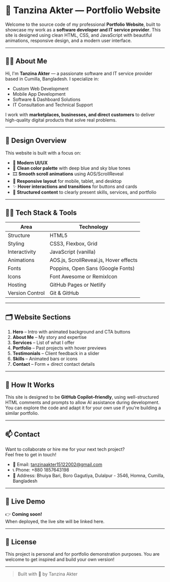 # 💼 Tanzina Akter — Portfolio Website

Welcome to the source code of my professional **Portfolio Website**, built to showcase my work as a **software developer and IT service provider**. This site is designed using clean HTML, CSS, and JavaScript with beautiful animations, responsive design, and a modern user interface.

---

## 👩‍💻 About Me

Hi, I'm **Tanzina Akter** — a passionate software and IT service provider based in Cumilla, Bangladesh. I specialize in:

- Custom Web Development  
- Mobile App Development  
- Software & Dashboard Solutions  
- IT Consultation and Technical Support

I work with **marketplaces, businesses, and direct customers** to deliver high-quality digital products that solve real problems.

---

## 🎨 Design Overview

This website is built with a focus on:

- 🔷 **Modern UI/UX**  
- 🌈 **Clean color palette** with deep blue and sky blue tones  
- 🎞️ **Smooth scroll animations** using AOS/ScrollReveal  
- 🧩 **Responsive layout** for mobile, tablet, and desktop  
- ✨ **Hover interactions and transitions** for buttons and cards  
- 🎯 **Structured content** to clearly present skills, services, and portfolio

---

## 🧑‍🎨 Tech Stack & Tools

| Area | Technology |
|------|------------|
| Structure | HTML5 |
| Styling | CSS3, Flexbox, Grid |
| Interactivity | JavaScript (vanilla) |
| Animations | AOS.js, ScrollReveal.js, Hover effects |
| Fonts | Poppins, Open Sans (Google Fonts) |
| Icons | Font Awesome or RemixIcon |
| Hosting | GitHub Pages or Netlify |
| Version Control | Git & GitHub |

---

## 🗂️ Website Sections

1. **Hero** – Intro with animated background and CTA buttons  
2. **About Me** – My story and expertise  
3. **Services** – List of what I offer  
4. **Portfolio** – Past projects with hover previews  
5. **Testimonials** – Client feedback in a slider  
6. **Skills** – Animated bars or icons  
7. **Contact** – Form + direct contact details

---

## 🔧 How It Works

This site is designed to be **GitHub Copilot–friendly**, using well-structured HTML comments and prompts to allow AI assistance during development. You can explore the code and adapt it for your own use if you're building a similar portfolio.

---

## 📫 Contact

Want to collaborate or hire me for your next tech project?  
Feel free to get in touch!

- 📧 Email: tanzinaakter15122002@gmail.com  
- 📞 Phone: +880 1857643198  
- 📍 Address: Bhuiya Bari, Boro Gagutiya, Dulalpur - 3546, Homna, Cumilla, Bangladesh

---

## 🚀 Live Demo

👉 **Coming soon!**  
When deployed, the live site will be linked here.

---

## 📄 License

This project is personal and for portfolio demonstration purposes. You are welcome to get inspired and build your own version!

---

> Built with 💙 by Tanzina Akter
